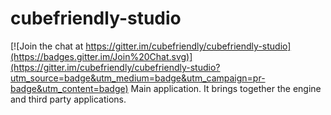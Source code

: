 # cubefriendly-studio

[![Join the chat at https://gitter.im/cubefriendly/cubefriendly-studio](https://badges.gitter.im/Join%20Chat.svg)](https://gitter.im/cubefriendly/cubefriendly-studio?utm_source=badge&utm_medium=badge&utm_campaign=pr-badge&utm_content=badge)
Main application. It brings together the engine and third party applications. 
